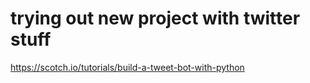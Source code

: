 # trying out new project with twitter stuff
https://scotch.io/tutorials/build-a-tweet-bot-with-python
